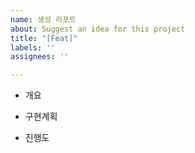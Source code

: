 ```yaml
---
name: 생성 리포트
about: Suggest an idea for this project
title: "[Feat]"
labels: ''
assignees: ''

---
```


- 개요

- 구현계획

- 진행도
